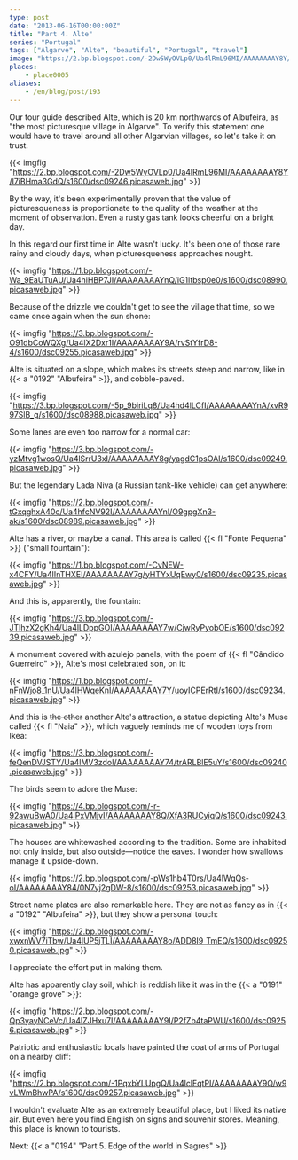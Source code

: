 ```yaml
---
type: post
date: "2013-06-16T00:00:00Z"
title: "Part 4. Alte"
series: "Portugal"
tags: ["Algarve", "Alte", "beautiful", "Portugal", "travel"]
image: "https://2.bp.blogspot.com/-2Dw5WyOVLp0/Ua4lRmL96MI/AAAAAAAAY8Y/l7iBHma3GdQ/s1600/dsc09246.picasaweb.jpg"
places:
    - place0005
aliases:
    - /en/blog/post/193
---
```


Our tour guide described Alte, which is 20 km northwards of Albufeira, as "the most picturesque village in Algarve". To verify this statement one would have to travel around all other Algarvian villages, so let's take it on trust.

{{< imgfig "https://2.bp.blogspot.com/-2Dw5WyOVLp0/Ua4lRmL96MI/AAAAAAAAY8Y/l7iBHma3GdQ/s1600/dsc09246.picasaweb.jpg" >}}

<!--more-->

By the way, it's been experimentally proven that the value of picturesqueness is proportionate to the quality of the weather at the moment of observation. Even a rusty gas tank looks cheerful on a bright day.

In this regard our first time in Alte wasn't lucky. It's been one of those rare rainy and cloudy days, when picturesqueness approaches nought.

{{< imgfig "https://1.bp.blogspot.com/-Wa_9EaUTuAU/Ua4hiHBP7JI/AAAAAAAAYnQ/iG1ltbsp0e0/s1600/dsc08990.picasaweb.jpg" >}}

Because of the drizzle we couldn't get to see the village that time, so we came once again when the sun shone:

{{< imgfig "https://3.bp.blogspot.com/-O91dbCoWQXg/Ua4lX2Dxr1I/AAAAAAAAY9A/rvStYfrD8-4/s1600/dsc09255.picasaweb.jpg" >}}

Alte is situated on a slope, which makes its streets steep and narrow, like in {{< a "0192" "Albufeira" >}}, and cobble-paved.

{{< imgfig "https://3.bp.blogspot.com/-5p_9biriLq8/Ua4hd4lLCfI/AAAAAAAAYnA/xvR997SlB_g/s1600/dsc08988.picasaweb.jpg" >}}

Some lanes are even too narrow for a normal car:

{{< imgfig "https://3.bp.blogspot.com/-yzMtvg1wosQ/Ua4lSrrU3xI/AAAAAAAAY8g/yagdC1psOAI/s1600/dsc09249.picasaweb.jpg" >}}

But the legendary Lada Niva (a Russian tank-like vehicle) can get anywhere:

{{< imgfig "https://2.bp.blogspot.com/-tGxqghxA40c/Ua4hfcNV92I/AAAAAAAAYnI/O9gpgXn3-ak/s1600/dsc08989.picasaweb.jpg" >}}

Alte has a river, or maybe a canal. This area is called {{< fl "Fonte Pequena" >}} ("small fountain"):

{{< imgfig "https://1.bp.blogspot.com/-CvNEW-x4CFY/Ua4lInTHXEI/AAAAAAAAY7g/yHTYxUqEwy0/s1600/dsc09235.picasaweb.jpg" >}}

And this is, apparently, the fountain:

{{< imgfig "https://3.bp.blogspot.com/-JTlhzX2gKh4/Ua4lLDppGOI/AAAAAAAAY7w/CjwRyPyobOE/s1600/dsc09239.picasaweb.jpg" >}}

A monument covered with azulejo panels, with the poem of {{< fl "Cândido Guerreiro" >}}, Alte's most celebrated son, on it:

{{< imgfig "https://1.bp.blogspot.com/-nFnWjo8_1nU/Ua4lHWqeKnI/AAAAAAAAY7Y/uoyICPErRtI/s1600/dsc09234.picasaweb.jpg" >}}

And this is ~~the other~~ another Alte's attraction, a statue depicting Alte's Muse called {{< fl "Naia" >}}, which vaguely reminds me of wooden toys from Ikea:

{{< imgfig "https://3.bp.blogspot.com/-feQenDVJSTY/Ua4lMV3zdoI/AAAAAAAAY74/trARLBlE5uY/s1600/dsc09240.picasaweb.jpg" >}}

The birds seem to adore the Muse:

{{< imgfig "https://4.bp.blogspot.com/-r-92awuBwA0/Ua4lPxVMjvI/AAAAAAAAY8Q/XfA3RUCyiqQ/s1600/dsc09243.picasaweb.jpg" >}}

The houses are whitewashed according to the tradition. Some are inhabited not only inside, but also outside—notice the eaves. I wonder how swallows manage it upside-down.

{{< imgfig "https://2.bp.blogspot.com/-pWs1hb4T0rs/Ua4lWqQs-oI/AAAAAAAAY84/0N7yj2gDW-8/s1600/dsc09253.picasaweb.jpg" >}}

Street name plates are also remarkable here. They are not as fancy as in {{< a "0192" "Albufeira" >}}, but they show a personal touch:

{{< imgfig "https://2.bp.blogspot.com/-xwxnWV7iTbw/Ua4lUP5jTLI/AAAAAAAAY8o/ADD8I9_TmEQ/s1600/dsc09250.picasaweb.jpg" >}}

I appreciate the effort put in making them.

Alte has apparently clay soil, which is reddish like it was in the {{< a "0191" "orange grove" >}}:

{{< imgfig "https://2.bp.blogspot.com/-Qp3yayNCeVc/Ua4lZJHxu7I/AAAAAAAAY9I/P2fZb4taPWU/s1600/dsc09256.picasaweb.jpg" >}}

Patriotic and enthusiastic locals have painted the coat of arms of Portugal on a nearby cliff:

{{< imgfig "https://2.bp.blogspot.com/-1PqxbYLUpgQ/Ua4lclEqtPI/AAAAAAAAY9Q/w9vLWmBhwPA/s1600/dsc09257.picasaweb.jpg" >}}

I wouldn't evaluate Alte as an extremely beautiful place, but I liked its native air. But even here you find English on signs and souvenir stores. Meaning, this place is known to tourists.

Next: {{< a "0194" "Part 5. Edge of the world in Sagres" >}}
